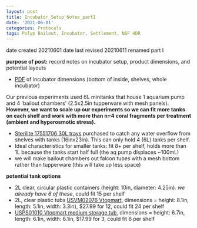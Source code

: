 ```yaml
---
layout: post
title: Incubator_Setup_Notes_partI
date: '2021-06-01'
categories: Protocols
tags: Polyp Bailout, Incubator, Settlement, NSF HDR
---
```


date created 20210601
date last revised 20210611 renamed part I

**purpose of post:** record notes on incubator setup, product dimensions, and potential layouts

- [PDF](https://github.com/Putnam-Lab/Lab_Management/blob/master/Lab_Resourses/CBLS_Wetlab_Protocols/20210527_Incubator_Dimensions.pdf) of incubator dimensions (bottom of inside, shelves, whole incubator)  

Our previous experiments used 6L minitanks that house 1 aquarium pump and 4 'bailout chambers' (2.5x2.5in tupperware with mesh panels). **However, we want to scale up our experiments so we can fit more tanks on each shelf and work with more than n=4 coral fragments per treatment (ambient and hyperosmotic stress).**

- [Sterilite 17551706 30L trays](https://www.amazon.com/gp/product/B006SOKT8A/ref=ox_sc_act_title_2?smid=A1BHSMIW6A86AG&psc=1&pldnSite=1) purchased to catch any water overflow from shelves with tanks (16inx23in). This can only hold 4 (6L) tanks per shelf.
- Ideal characteristics for smaller tanks: fit 8+ per shelf, holds more than 1L because the tanks start half full (the aq pump displaces ~100mL)
- we will make bailout chambers out falcon tubes with a mesh bottom rather than tupperware (this will take up less space)

**potential tank options**
- 2L clear, circular plastic containers (height: 10in, diameter: 4.25in). *we already have 6 of these*, could fit 15 per shelf
- 2L, clear plastic tubs [USVM02076 Vtopmart](https://www.amazon.com/dp/B086KRG2QJ/ref=sspa_dk_detail_1?pd_rd_i=B086KRG2QJ&pd_rd_w=Ngjno&pf_rd_p=91afecf5-8b2e-41e2-9f11-dc6992c6eaa1&pd_rd_wg=xuri6&pf_rd_r=GVMA9MHQ0PESHT89VNN1&pd_rd_r=1daa1c40-ca3e-46bc-955c-ee839aac7b44&spLa=ZW5jcnlwdGVkUXVhbGlmaWVyPUExTk1RTjhJQVdNNVFNJmVuY3J5cHRlZElkPUEwNTI0Mjc2TklVS1BIVkJGRVZGJmVuY3J5cHRlZEFkSWQ9QTA0MDM4MzQyWTlPQ0o5TDlENjlIJndpZGdldE5hbWU9c3BfZGV0YWlsJmFjdGlvbj1jbGlja1JlZGlyZWN0JmRvTm90TG9nQ2xpY2s9dHJ1ZQ&th=1), dimensions = height: 8.1in, length: 5.1in, width: 3.3in), $27.99 for 12, could fit 24 per shelf
- [USPS01010 Vtopmart medium storage tub](https://www.amazon.com/dp/B08SQJTRRJ/ref=sspa_dk_detail_2?pd_rd_i=B08SQW9KLF&pd_rd_w=bdCVT&pf_rd_p=91afecf5-8b2e-41e2-9f11-dc6992c6eaa1&pd_rd_wg=Jtpgp&pf_rd_r=6Y9087GS3CMCV7Q0XPTP&pd_rd_r=d72158ba-30cc-4ae2-aa85-c5f1471b4d60&spLa=ZW5jcnlwdGVkUXVhbGlmaWVyPUFGR1M5UVJFRkFBQ1kmZW5jcnlwdGVkSWQ9QTA1NDU3NTIxQldaWkVLWlg0R0Y3JmVuY3J5cHRlZEFkSWQ9QTA2NzI2NDUxQ1gxS0JINEk5OEFHJndpZGdldE5hbWU9c3BfZGV0YWlsJmFjdGlvbj1jbGlja1JlZGlyZWN0JmRvTm90TG9nQ2xpY2s9dHJ1ZQ&th=1), dimensions = height: 6.7in, length: 6.1in, width: 6.1in, $17.99 for 3, could fit 6 per shelf
